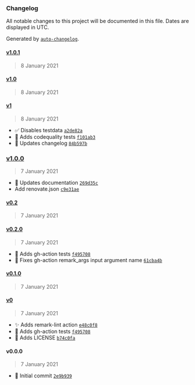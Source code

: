 ### Changelog

All notable changes to this project will be documented in this file. Dates are displayed in UTC.

Generated by [`auto-changelog`](https://github.com/CookPete/auto-changelog).

#### [v1.0.1](https://github.com/rickstaa/action-remark-lint/compare/v1.0...v1.0.1)

> 8 January 2021

#### [v1.0](https://github.com/rickstaa/action-remark-lint/compare/v1...v1.0)

> 8 January 2021

#### [v1](https://github.com/rickstaa/action-remark-lint/compare/v1.0.0...v1)

> 8 January 2021

*   :white_check_mark: Disables testdata [`a2de82a`](https://github.com/rickstaa/action-remark-lint/commit/a2de82ac68379d09918622c886e71bee98d86c21)
*   :green_heart: Adds codequality tests [`f101ab3`](https://github.com/rickstaa/action-remark-lint/commit/f101ab312940f9869f981b953e923f9c2c7b71c7)
*   :memo: Updates changelog [`84b597b`](https://github.com/rickstaa/action-remark-lint/commit/84b597b781555a4359d8f5f36a89e2e4e2df95a2)

### [v1.0.0](https://github.com/rickstaa/action-remark-lint/compare/v0.2...v1.0.0)

> 7 January 2021

*   :memo: Updates documentation [`269d35c`](https://github.com/rickstaa/action-remark-lint/commit/269d35c8dd28c92c52fc868f8b121c844104e680)
*   Add renovate.json [`c9e31ae`](https://github.com/rickstaa/action-remark-lint/commit/c9e31ae91ccb6e17da667939c2da13986a6106ad)

#### [v0.2](https://github.com/rickstaa/action-remark-lint/compare/v0.2.0...v0.2)

> 7 January 2021

#### [v0.2.0](https://github.com/rickstaa/action-remark-lint/compare/v0.1.0...v0.2.0)

> 7 January 2021

*   :green_heart: Adds gh-action tests [`f495708`](https://github.com/rickstaa/action-remark-lint/commit/f495708b2e388056b944f62faf74c64495a0b6c6)
*   :bug: Fixes gh-action remark_args input argument name [`61cba4b`](https://github.com/rickstaa/action-remark-lint/commit/61cba4bbe4f2d6f843afd9e48313b4618d9f9e18)

#### [v0.1.0](https://github.com/rickstaa/action-remark-lint/compare/v0...v0.1.0)

> 7 January 2021

#### [v0](https://github.com/rickstaa/action-remark-lint/compare/v0.0.0...v0)

> 7 January 2021

*   :sparkles: Adds remark-lint action [`e48c0f8`](https://github.com/rickstaa/action-remark-lint/commit/e48c0f8f0cbba1b733159b60b37c5c56002489a4)
*   :green_heart: Adds gh-action tests [`f495708`](https://github.com/rickstaa/action-remark-lint/commit/f495708b2e388056b944f62faf74c64495a0b6c6)
*   :page_facing_up: Adds LICENSE [`b74c0fa`](https://github.com/rickstaa/action-remark-lint/commit/b74c0fad00e737d3161ed2f08c87d7215d996e4b)

#### v0.0.0

> 7 January 2021

*   :tada: Initial commit [`2e9b939`](https://github.com/rickstaa/action-remark-lint/commit/2e9b9399b6280b80c5ef104712607b8c3be31e5e)
